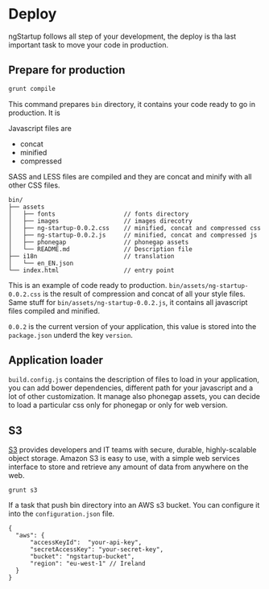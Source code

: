 # Deploy

ngStartup follows all step of your development, the deploy is tha last important task to move your code in production.

## Prepare for production
```bash
grunt compile
```
This command prepares `bin` directory, it contains your code ready to go in production. It is 

Javascript files are
* concat
* minified
* compressed

SASS and LESS files are compiled and they are concat and minify with all other CSS files.

```
bin/
├── assets
│   ├── fonts                   // fonts directory
│   ├── images                  // images direcotry
│   ├── ng-startup-0.0.2.css    // minified, concat and compressed css
│   ├── ng-startup-0.0.2.js     // minified, concat and compressed js
│   ├── phonegap                // phonegap assets
│   └── README.md               // Description file
├── i18n                        // translation
│   └── en_EN.json
└── index.html                  // entry point
```
This is an example of code ready to production. 
`bin/assets/ng-startup-0.0.2.css` is the result of compression and concat of all your style files.  
Same stuff for `bin/assets/ng-startup-0.0.2.js`, it contains all javascript files compiled and minified.

`0.0.2` is the current version of your application, this value is stored into the `package.json` underd the key `version`.

## Application loader
`build.config.js` contains the description of files to load in your application, you can add bower dependencies, different path for your javascript and a lot of other customization.
It manage also phonegap assets, you can decide to load a particular css only for phonegap or only for web version.

## S3
[S3](https://aws.amazon.com/s3/?nc1=h_ls) provides developers and IT teams with secure, durable, highly-scalable object storage. Amazon S3 is easy to use, with a simple web services interface to store and retrieve any amount of data from anywhere on the web.
```
grunt s3
```
If a task that push bin directory into an AWS s3 bucket. You can configure it into the `configuration.json` file.

```
{
  "aws": {
      "accessKeyId":  "your-api-key",
      "secretAccessKey": "your-secret-key",
      "bucket": "ngstartup-bucket",
      "region": "eu-west-1" // Ireland
  }
}
```
